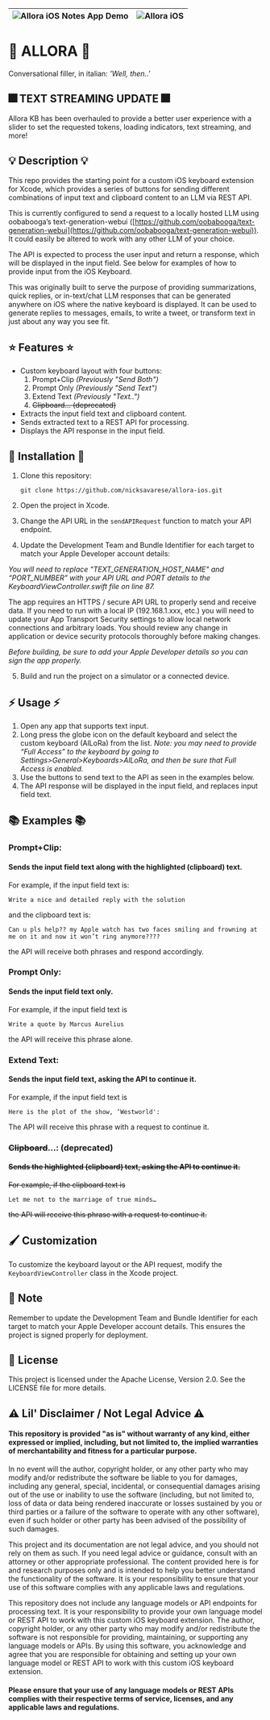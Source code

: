 | ![Allora iOS Notes App Demo](https://github.com/nicksavarese/allora-ios/assets/27460882/c105f590-2a1a-4bee-ae5b-006825b9c944) | ![Allora iOS](https://github.com/nicksavarese/allora-ios/assets/27460882/3e57b219-7190-40f1-9f07-e403ffdb8103)|
|---|---|


# 💬 **ALLORA** 💬

Conversational filler, in italian: *'Well, then..'*  

## 🎆 TEXT STREAMING UPDATE 🎆
Allora KB has been overhauled to provide a better user experience with a slider to set the requested tokens, loading indicators, text streaming, and more!

## 💡 Description 💡

This repo provides the starting point for a custom iOS keyboard extension for Xcode, which provides a series of buttons for sending different combinations of input text and clipboard content to an LLM via REST API. 

This is currently configured to send a request to a locally hosted LLM using oobabooga’s text-generation-webui ([https://github.com/oobabooga/text-generation-webui](https://github.com/oobabooga/text-generation-webui)). It could easily be altered to work with any other LLM of your choice.

The API is expected to process the user input and return a response, which will be displayed in the input field. See below for examples of how to provide input from the iOS Keyboard.

This was originally built to serve the purpose of providing summarizations, quick replies, or in-text/chat LLM responses that can be generated anywhere on iOS where the native keyboard is displayed. It can be used to generate replies to messages, emails, to write a tweet, or transform text in just about any way you see fit.

## ⭐ Features ⭐

* Custom keyboard layout with four buttons:
    1. Prompt+Clip _(Previously "Send Both")_
    2. Prompt Only _(Previously "Send Text")_
    3. Extend Text _(Previously "Text..")_
    4. ~~Clipboard... (deprecated)~~
* Extracts the input field text and clipboard content.
* Sends extracted text to a REST API for processing.
* Displays the API response in the input field.

## 🔧 Installation 🔧

1. Clone this repository:

    ```
    git clone https://github.com/nicksavarese/allora-ios.git
    ```

2. Open the project in Xcode.
3. Change the API URL in the `sendAPIRequest` function to match your API endpoint.
4. Update the Development Team and Bundle Identifier for each target to match your Apple Developer account details:

_You will need to replace "TEXT_GENERATION_HOST_NAME" and “PORT_NUMBER” with your API URL and PORT details to the KeyboardViewController.swift file on line 87._

The app requires an HTTPS / secure API URL to properly send and receive data. If you need to run with a local IP (192.168.1.xxx, etc.) you will need to update your App Transport Security settings to allow local network connections and arbitrary loads. You should review any change in application or device security protocols thoroughly before making changes.

_Before building, be sure to add your Apple Developer details so you can sign the app properly._

5. Build and run the project on a simulator or a connected device.

## ⚡ Usage ⚡

1. Open any app that supports text input.
2. Long press the globe icon on the default keyboard and select the custom keyboard (AlLoRa) from the list. _Note: you may need to provide “Full Access” to the keyboard by going to Settings>General>Keyboards>AlLoRa, and then be sure that Full Access is enabled._
3. Use the buttons to send text to the API as seen in the examples below.
4. The API response will be displayed in the input field, and replaces input field text.

## 📚 Examples 📚
### Prompt+Clip:

#### Sends the input field text along with the highlighted (clipboard) text.

For example, if the input field text is:
    
    Write a nice and detailed reply with the solution
    
and the clipboard text is: 
   
    Can u pls help?? my Apple watch has two faces smiling and frowning at me on it and now it won’t ring anymore????
    
the API will receive both phrases and respond accordingly.
    
### Prompt Only: 

#### Sends the input field text only. 

For example, if the input field text is 

    Write a quote by Marcus Aurelius
    
the API will receive this phrase alone.

### Extend Text: 

#### Sends the input field text, asking the API to continue it. 

For example, if the input field text is 

    Here is the plot of the show, ‘Westworld':

The API will receive this phrase with a request to continue it.


### ~~Clipboard~~...: (deprecated)

#### ~~Sends the highlighted (clipboard) text, asking the API to continue it.~~ 

~~For example, if the clipboard text is~~

    Let me not to the marriage of true minds…
    
~~the API will receive this phrase with a request to continue it.~~

## 🖌 Customization

To customize the keyboard layout or the API request, modify the `KeyboardViewController` class in the Xcode project.


## 📝 Note

Remember to update the Development Team and Bundle Identifier for each target to match your Apple Developer account details. This ensures the project is signed properly for deployment.


## 📃 License

This project is licensed under the Apache License, Version 2.0. See the LICENSE file for more details.


## ⚠ Lil' Disclaimer / Not Legal Advice ⚠️

#### This repository is provided "as is" without warranty of any kind, either expressed or implied, including, but not limited to, the implied warranties of merchantability and fitness for a particular purpose. 

In no event will the author, copyright holder, or any other party who may modify and/or redistribute the software be liable to you for damages, including any general, special, incidental, or consequential damages arising out of the use or inability to use the software (including, but not limited to, loss of data or data being rendered inaccurate or losses sustained by you or third parties or a failure of the software to operate with any other software), even if such holder or other party has been advised of the possibility of such damages.

This project and its documentation are not legal advice, and you should not rely on them as such. If you need legal advice or guidance, consult with an attorney or other appropriate professional. The content provided here is for and research purposes only and is intended to help you better understand the functionality of the software. It is your responsibility to ensure that your use of this software complies with any applicable laws and regulations.

This repository does not include any language models or API endpoints for processing text. It is your responsibility to provide your own language model or REST API to work with this custom iOS keyboard extension. The author, copyright holder, or any other party who may modify and/or redistribute the software is not responsible for providing, maintaining, or supporting any language models or APIs. By using this software, you acknowledge and agree that you are responsible for obtaining and setting up your own language model or REST API to work with this custom iOS keyboard extension.

#### Please ensure that your use of any language models or REST APIs complies with their respective terms of service, licenses, and any applicable laws and regulations.
